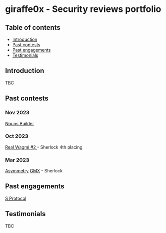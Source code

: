 # giraffe0x - Security reviews portfolio

## Table of contents
- [Introduction](#introduction)
- [Past contests](#past-contests)
- [Past engagements](#past-engagements)
- [Testimonials](#testimonials)


## Introduction
TBC

## Past contests
### Nov 2023
[Nouns Builder](https://github.com/giraffe0x/portfolio/tree/main/contests/sherlock/NounsBuilder)

### Oct 2023
[Real Wagmi #2 ](https://github.com/giraffe0x/portfolio/blob/main/reports/sherlock/RealWagmi%232/RealWagmi%232.md) - Sherlock 4th placing

### Mar 2023
[Asymmetry](https://github.com/giraffe0x/portfolio/tree/main/contests/code4rena/Asymmetry)
[GMX](https://github.com/giraffe0x/portfolio/tree/main/reports/sherlock/GMXv2) - Sherlock

## Past engagements
[S Protocol](https://github.com/giraffe0x/portfolio/tree/main/engagements/S_protocol)

## Testimonials
TBC

